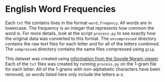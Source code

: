 # English Word Frequencies

Each `txt` file contains lines in the format `word,freqency`. All words are in lowercase. The frequency is an integer that represents how common the word is. For more details, look at the script `process.py` to see exactly how the original data was converted to this format. The `uncompressed` directory contains the raw text files for each letter and for all of the letters combined. The `compressed` directory contains the same files compressed using `gzip`.

This dataset was created using [information from the Google Ngram viewer](http://storage.googleapis.com/books/ngrams/books/datasetsv2.html). Each of the `txt` files was created by running `process.py` on the 1-gram file for each letter. All of the 1-grams with non-alphabetic characters have been removed, so words listed here only include the letters a-z.
